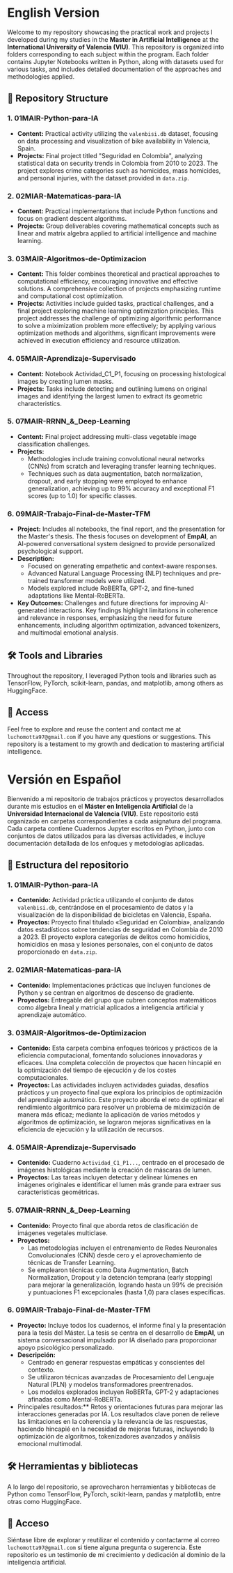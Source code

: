 # English Version  

Welcome to my repository showcasing the practical work and projects I developed during my studies in the **Master in Artificial Intelligence** at the **International University of Valencia (VIU)**. This repository is organized into folders corresponding to each subject within the program. Each folder contains Jupyter Notebooks written in Python, along with datasets used for various tasks, and includes detailed documentation of the approaches and methodologies applied.  

## 📂 Repository Structure  

### 1. **01MAIR-Python-para-IA**  
   - **Content:** Practical activity utilizing the `valenbisi.db` dataset, focusing on data processing and visualization of bike availability in Valencia, Spain.  
   - **Projects:** Final project titled "Seguridad en Colombia", analyzing statistical data on security trends in Colombia from 2010 to 2023. The project explores crime categories such as homicides, mass homicides, and personal injuries, with the dataset provided in `data.zip`.  

### 2. **02MIAR-Matematicas-para-IA**  
   - **Content:** Practical implementations that include Python functions and focus on gradient descent algorithms.  
   - **Projects:** Group deliverables covering mathematical concepts such as linear and matrix algebra applied to artificial intelligence and machine learning.  

### 3. **03MAIR-Algoritmos-de-Optimizacion**  
   - **Content:** This folder combines theoretical and practical approaches to computational efficiency, encouraging innovative and effective solutions. A comprehensive collection of projects emphasizing runtime and computational cost optimization.  
   - **Projects:** Activities include guided tasks, practical challenges, and a final project exploring machine learning optimization principles. This project addresses the challenge of optimizing algorithmic performance to solve a miximization problem more effectively; by applying various optimization methods and algorithms, significant improvements were achieved in execution efficiency and resource utilization. 

### 4. **05MAIR-Aprendizaje-Supervisado**  
   - **Content:** Notebook Actividad_C1_P1, focusing on processing histological images by creating lumen masks.  
   - **Projects:** Tasks include detecting and outlining lumens on original images and identifying the largest lumen to extract its geometric characteristics.  

### 5. **07MAIR-RRNN_&_Deep-Learning**  
   - **Content:** Final project addressing multi-class vegetable image classification challenges.  
   - **Projects:**  
      - Methodologies include training convolutional neural networks (CNNs) from scratch and leveraging transfer learning techniques.  
      - Techniques such as data augmentation, batch normalization, dropout, and early stopping were employed to enhance generalization, achieving up to 99% accuracy and exceptional F1 scores (up to 1.0) for specific classes.  

### 6. **09MAIR-Trabajo-Final-de-Master-TFM**  
   - **Project:** Includes all notebooks, the final report, and the presentation for the Master's thesis. The thesis focuses on development of **EmpAI**, an AI-powered conversational system designed to provide personalized psychological support. 
   - **Description:**  
      - Focused on generating empathetic and context-aware responses.  
      - Advanced Natural Language Processing (NLP) techniques and pre-trained transformer models were utilized.
      - Models explored include RoBERTa, GPT-2, and fine-tuned adaptations like Mental-RoBERTa.  
   - **Key Outcomes:** Challenges and future directions for improving AI-generated interactions. Key findings highlight limitations in coherence and relevance in responses, emphasizing the need for future enhancements, including algorithm optimization, advanced tokenizers, and multimodal emotional analysis. 

## 🛠️ Tools and Libraries  
Throughout the repository, I leveraged Python tools and libraries such as TensorFlow, PyTorch, scikit-learn, pandas, and matplotlib, among others as HuggingFace.  

## 🔗 Access  
Feel free to explore and reuse the content and contact me at `luchomotta97@gmail.com` if you have any questions or suggestions. This repository is a testament to my growth and dedication to mastering artificial intelligence.

# Versión en Español  

Bienvenido a mi repositorio de trabajos prácticos y proyectos desarrollados durante mis estudios en el **Máster en Inteligencia Artificial** de la **Universidad Internacional de Valencia (VIU)**. Este repositorio está organizado en carpetas correspondientes a cada asignatura del programa. Cada carpeta contiene Cuadernos Jupyter escritos en Python, junto con conjuntos de datos utilizados para las diversas actividades, e incluye documentación detallada de los enfoques y metodologías aplicadas.  

## 📂 Estructura del repositorio  

### 1. **01MAIR-Python-para-IA**  
   - **Contenido:** Actividad práctica utilizando el conjunto de datos `valenbisi.db`, centrándose en el procesamiento de datos y la visualización de la disponibilidad de bicicletas en Valencia, España.  
   - **Proyectos:** Proyecto final titulado «Seguridad en Colombia», analizando datos estadísticos sobre tendencias de seguridad en Colombia de 2010 a 2023. El proyecto explora categorías de delitos como homicidios, homicidios en masa y lesiones personales, con el conjunto de datos proporcionado en `data.zip`.  

### 2. **02MIAR-Matematicas-para-IA**  
   - **Contenido:** Implementaciones prácticas que incluyen funciones de Python y se centran en algoritmos de descenso de gradiente.  
   - **Proyectos:** Entregable del grupo que cubren conceptos matemáticos como álgebra lineal y matricial aplicados a inteligencia artificial y aprendizaje automático.  

### 3. **03MAIR-Algoritmos-de-Optimizacion**  
   - **Contenido:** Esta carpeta combina enfoques teóricos y prácticos de la eficiencia computacional, fomentando soluciones innovadoras y eficaces. Una completa colección de proyectos que hacen hincapié en la optimización del tiempo de ejecución y de los costes computacionales.  
   - **Proyectos:** Las actividades incluyen actividades guiadas, desafíos prácticos y un proyecto final que explora los principios de optimización del aprendizaje automático. Este proyecto aborda el reto de optimizar el rendimiento algorítmico para resolver un problema de miximización de manera más eficaz; mediante la aplicación de varios métodos y algoritmos de optimización, se lograron mejoras significativas en la eficiencia de ejecución y la utilización de recursos. 

### 4. **05MAIR-Aprendizaje-Supervisado**  
   - **Contenido:** Cuaderno `Actividad_C1_P1...`, centrado en el procesado de imágenes histológicas mediante la creación de máscaras de lumen.  
   - **Proyectos:** Las tareas incluyen detectar y delinear lúmenes en imágenes originales e identificar el lumen más grande para extraer sus características geométricas.  

### 5. **07MAIR-RRNN_&_Deep-Learning**  
   - **Contenido:** Proyecto final que aborda retos de clasificación de imágenes vegetales multiclase.  
   - **Proyectos:**  
      - Las metodologías incluyen el entrenamiento de Redes Neuronales Convolucionales (CNN) desde cero y el aprovechamiento de técnicas de Transfer Learning.  
      - Se emplearon técnicas como Data Augmentation, Batch Normalization, Dropout y la detención temprana (early stopping) para mejorar la generalización, logrando hasta un 99% de precisión y puntuaciones F1 excepcionales (hasta 1,0) para clases específicas.  

### 6. **09MAIR-Trabajo-Final-de-Master-TFM**  
   - **Proyecto:** Incluye todos los cuadernos, el informe final y la presentación para la tesis del Máster. La tesis se centra en el desarrollo de **EmpAI**, un sistema conversacional impulsado por IA diseñado para proporcionar apoyo psicológico personalizado. 
   - **Descripción:**  
      - Centrado en generar respuestas empáticas y conscientes del contexto.  
      - Se utilizaron técnicas avanzadas de Procesamiento del Lenguaje Natural (PLN) y modelos transformadores preentrenados.
      - Los modelos explorados incluyen RoBERTa, GPT-2 y adaptaciones afinadas como Mental-RoBERTa.  
   - Principales resultados:** Retos y orientaciones futuras para mejorar las interacciones generadas por IA. Los resultados clave ponen de relieve las limitaciones en la coherencia y la relevancia de las respuestas, haciendo hincapié en la necesidad de mejoras futuras, incluyendo la optimización de algoritmos, tokenizadores avanzados y análisis emocional multimodal. 

## 🛠️ Herramientas y bibliotecas  
A lo largo del repositorio, se aprovecharon herramientas y bibliotecas de Python como TensorFlow, PyTorch, scikit-learn, pandas y matplotlib, entre otras como HuggingFace.  

## 🔗 Acceso  
Siéntase libre de explorar y reutilizar el contenido y contactarme al correo `luchomotta97@gmail.com` si tiene alguna pregunta o sugerencia. Este repositorio es un testimonio de mi crecimiento y dedicación al dominio de la inteligencia artificial.
